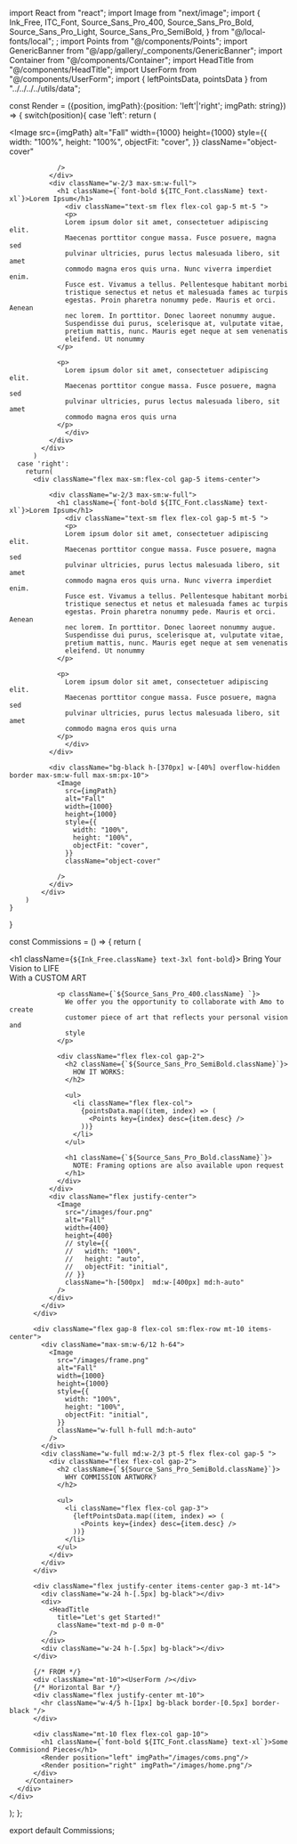 import React from "react";
import Image from "next/image";
import {
  Ink_Free,
  ITC_Font,
  Source_Sans_Pro_400,
  Source_Sans_Pro_Bold,
  Source_Sans_Pro_Light,
  Source_Sans_Pro_SemiBold,
} from "@/local-fonts/local";
;
import Points from "@/components/Points";
import GenericBanner from "@/app/gallery/_components/GenericBanner";
import Container from "@/components/Container";
import HeadTitle from "@/components/HeadTitle";
import UserForm from "@/components/UserForm";
import { leftPointsData, pointsData } from "../../../../utils/data";


const Render  = ({position, imgPath}:{position: 'left'|'right'; imgPath: string}) => {
    switch(position){
      case 'left':
          return (
            <div className="flex max-sm:flex-col gap-5 items-center">
              <div className="bg-black h-[370px] w-[40%] overflow-hidden border max-sm:w-full max-sm:px-10">
                <Image
                  src={imgPath}
                  alt="Fall"
                  width={1000}
                  height={1000}
                  style={{
                    width: "100%",
                    height: "100%",
                    objectFit: "cover",
                  }}
                  className="object-cover"
                 
                />
              </div>
              <div className="w-2/3 max-sm:w-full">
                <h1 className={`font-bold ${ITC_Font.className} text-xl`}>Lorem Ipsum</h1>
                  <div className="text-sm flex flex-col gap-5 mt-5 ">
                  <p>
                  Lorem ipsum dolor sit amet, consectetuer adipiscing elit.
                  Maecenas porttitor congue massa. Fusce posuere, magna sed
                  pulvinar ultricies, purus lectus malesuada libero, sit amet
                  commodo magna eros quis urna. Nunc viverra imperdiet enim.
                  Fusce est. Vivamus a tellus. Pellentesque habitant morbi
                  tristique senectus et netus et malesuada fames ac turpis
                  egestas. Proin pharetra nonummy pede. Mauris et orci. Aenean
                  nec lorem. In porttitor. Donec laoreet nonummy augue.
                  Suspendisse dui purus, scelerisque at, vulputate vitae,
                  pretium mattis, nunc. Mauris eget neque at sem venenatis
                  eleifend. Ut nonummy
                </p>

                <p>
                  Lorem ipsum dolor sit amet, consectetuer adipiscing elit.
                  Maecenas porttitor congue massa. Fusce posuere, magna sed
                  pulvinar ultricies, purus lectus malesuada libero, sit amet
                  commodo magna eros quis urna
                </p>
                  </div>
              </div>
            </div>
          )
      case 'right':
        return(
          <div className="flex max-sm:flex-col gap-5 items-center">
             
              <div className="w-2/3 max-sm:w-full">
                <h1 className={`font-bold ${ITC_Font.className} text-xl`}>Lorem Ipsum</h1>
                  <div className="text-sm flex flex-col gap-5 mt-5 ">
                  <p>
                  Lorem ipsum dolor sit amet, consectetuer adipiscing elit.
                  Maecenas porttitor congue massa. Fusce posuere, magna sed
                  pulvinar ultricies, purus lectus malesuada libero, sit amet
                  commodo magna eros quis urna. Nunc viverra imperdiet enim.
                  Fusce est. Vivamus a tellus. Pellentesque habitant morbi
                  tristique senectus et netus et malesuada fames ac turpis
                  egestas. Proin pharetra nonummy pede. Mauris et orci. Aenean
                  nec lorem. In porttitor. Donec laoreet nonummy augue.
                  Suspendisse dui purus, scelerisque at, vulputate vitae,
                  pretium mattis, nunc. Mauris eget neque at sem venenatis
                  eleifend. Ut nonummy
                </p>

                <p>
                  Lorem ipsum dolor sit amet, consectetuer adipiscing elit.
                  Maecenas porttitor congue massa. Fusce posuere, magna sed
                  pulvinar ultricies, purus lectus malesuada libero, sit amet
                  commodo magna eros quis urna
                </p>
                  </div>
              </div>

              <div className="bg-black h-[370px] w-[40%] overflow-hidden border max-sm:w-full max-sm:px-10">
                <Image
                  src={imgPath}
                  alt="Fall"
                  width={1000}
                  height={1000}
                  style={{
                    width: "100%",
                    height: "100%",
                    objectFit: "cover",
                  }}
                  className="object-cover"
                 
                />
              </div>
            </div>
        )
    }
}


const Commissions = () => {
  return (
    <div className="">
      <GenericBanner
        bannerImgUrl="/images/commision.png"
        bannerTitle="Commission"
      />
      <div className="w-ful flex justify-center">
        <Container className="bg-white mt-20">
          <div>
            <div className="flex gap-8 flex-col md:flex-row">
              <div className="w-full md:w-2/3 pt-5 flex flex-col gap-5 ">
                <h1 className={`${Ink_Free.className} text-3xl font-bold`}>
                  Bring Your Vision to LIFE <br /> With a CUSTOM ART
                </h1>

                <p className={`${Source_Sans_Pro_400.className} `}>
                  We offer you the opportunity to collaborate with Amo to create
                  customer piece of art that reflects your personal vision and
                  style
                </p>

                <div className="flex flex-col gap-2">
                  <h2 className={`${Source_Sans_Pro_SemiBold.className}`}>
                    HOW IT WORKS:
                  </h2>

                  <ul>
                    <li className="flex flex-col">
                      {pointsData.map((item, index) => (
                        <Points key={index} desc={item.desc} />
                      ))}
                    </li>
                  </ul>

                  <h1 className={`${Source_Sans_Pro_Bold.className}`}>
                    NOTE: Framing options are also available upon request
                  </h1>
                </div>
              </div>
              <div className="flex justify-center">
                <Image
                  src="/images/four.png"
                  alt="Fall"
                  width={400}
                  height={400}
                  // style={{
                  //   width: "100%",
                  //   height: "auto",
                  //   objectFit: "initial",
                  // }}
                  className="h-[500px]  md:w-[400px] md:h-auto"
                />
              </div>
            </div>
          </div>

          <div className="flex gap-8 flex-col sm:flex-row mt-10 items-center">
            <div className="max-sm:w-6/12 h-64">
              <Image
                src="/images/frame.png"
                alt="Fall"
                width={1000}
                height={1000}
                style={{
                  width: "100%",
                  height: "100%",
                  objectFit: "initial",
                }}
                className="w-full h-full md:h-auto"
              />
            </div>
            <div className="w-full md:w-2/3 pt-5 flex flex-col gap-5 ">
              <div className="flex flex-col gap-2">
                <h2 className={`${Source_Sans_Pro_SemiBold.className}`}>
                  WHY COMMISSION ARTWORK?
                </h2>

                <ul>
                  <li className="flex flex-col gap-3">
                    {leftPointsData.map((item, index) => (
                      <Points key={index} desc={item.desc} />
                    ))}
                  </li>
                </ul>
              </div>
            </div>
          </div>

          <div className="flex justify-center items-center gap-3 mt-14">
            <div className="w-24 h-[.5px] bg-black"></div>
            <div>
              <HeadTitle
                title="Let's get Started!"
                className="text-md p-0 m-0"
              />
            </div>
            <div className="w-24 h-[.5px] bg-black"></div>
          </div>

          {/* FROM */}
          <div className="mt-10"><UserForm /></div>
          {/* Horizontal Bar */}
          <div className="flex justify-center mt-10">
            <hr className="w-4/5 h-[1px] bg-black border-[0.5px] border-black "/>
          </div>

          <div className="mt-10 flex flex-col gap-10">
            <h1 className={`font-bold ${ITC_Font.className} text-xl`}>Some Commisiond Pieces</h1>
            <Render position="left" imgPath="/images/coms.png"/>
            <Render position="right" imgPath="/images/home.png"/>
          </div>
        </Container>
      </div>
    </div>
  );
};

export default Commissions;